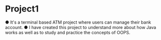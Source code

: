 # Project1

● It's a terminal based ATM project where users can manage their bank account.
● I have created this project to understand more about how Java works as well as to study and practice the concepts of OOPS.
